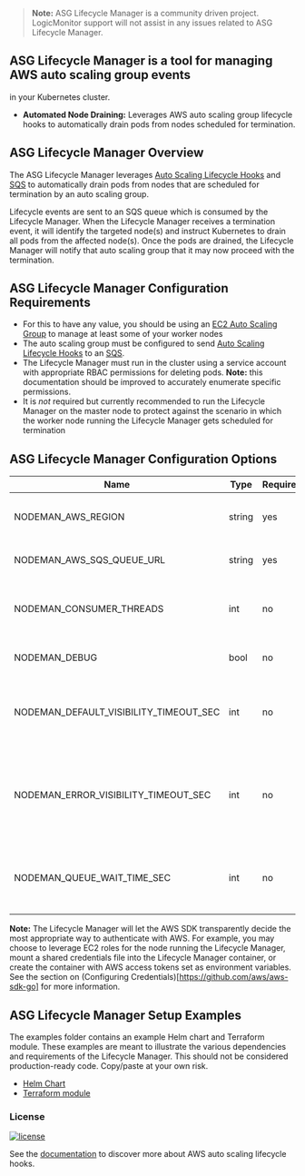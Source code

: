 > **Note:** ASG Lifecycle Manager is a community driven project. LogicMonitor support will not assist in any issues related to ASG Lifecycle Manager.

## ASG Lifecycle Manager is a tool for managing AWS auto scaling group events
in your Kubernetes cluster.
-   **Automated Node Draining:** Leverages AWS auto scaling group lifecycle
hooks to automatically drain pods from nodes scheduled for termination.

## ASG Lifecycle Manager Overview
The ASG Lifecycle Manager leverages [Auto Scaling Lifecycle Hooks](https://docs.aws.amazon.com/autoscaling/latest/userguide/lifecycle-hooks.html#sqs-notifications) and [SQS](https://aws.amazon.com/documentation/sqs/) to
automatically drain pods from nodes that are scheduled for termination by an
auto scaling group.

Lifecycle events are sent to an SQS queue which is consumed by the Lifecycle
Manager. When the Lifecycle Manager receives a termination event, it will
identify the targeted node(s) and instruct Kubernetes to drain all pods from
the affected node(s). Once the pods are drained, the Lifecycle Manager will
notify that auto scaling group that it may now proceed with the termination.

## ASG Lifecycle Manager Configuration Requirements
- For this to have any value, you should be using an [EC2 Auto Scaling Group](https://docs.aws.amazon.com/autoscaling/latest/userguide/AutoScalingGroup.html)
to manage at least some of your worker nodes
- The auto scaling group must be configured to send [Auto Scaling Lifecycle Hooks](https://docs.aws.amazon.com/autoscaling/latest/userguide/lifecycle-hooks.html#sqs-notifications)
to an [SQS](https://aws.amazon.com/documentation/sqs/).
- The Lifecycle Manager must run in the cluster using a service account with
appropriate RBAC permissions for deleting pods.
**Note:** this documentation should be improved to accurately enumerate specific
permissions.
- It is *not* required but currently recommended to run the Lifecycle Manager
on the master node to protect against the scenario in which the worker node
running the Lifecycle Manager gets scheduled for termination

## ASG Lifecycle Manager Configuration Options
| Name                                   | Type   | Required | Default | Description                                                        |
|----------------------------------------|--------|----------|---------|--------------------------------------------------------------------|
| NODEMAN_AWS_REGION                     | string | yes      |         | AWS region containing the source SQS queue                         |
| NODEMAN_AWS_SQS_QUEUE_URL              | string | yes      |         | URL of the source SQS queue                                        |
| NODEMAN_CONSUMER_THREADS               | int    | no       | 5       | Number of Lifecycle Manager consumer threads                       |
| NODEMAN_DEBUG                          | bool   | no       | false   | Enable debug logging                                               |
| NODEMAN_DEFAULT_VISIBILITY_TIMEOUT_SEC | int    | no       | 300     | SQS message visibility timeout for processing hooks                |
| NODEMAN_ERROR_VISIBILITY_TIMEOUT_SEC   | int    | no       | 60      | SQS message visibility timeout for messages with processing errors |
| NODEMAN_QUEUE_WAIT_TIME_SEC            | int    | no       | 5       | Delay between attempted SQS message retrievals                     |

**Note:** The Lifecycle Manager will let the AWS SDK transparently decide the
most appropriate way to authenticate with AWS. For example, you may choose to
leverage EC2 roles for the node running the Lifecycle Manager, mount a shared
credentials file into the Lifecycle Manager container, or create the container
with AWS access tokens set as environment variables. See the section on
(Configuring Credentials)[https://github.com/aws/aws-sdk-go] for more information.

## ASG Lifecycle Manager Setup Examples
The examples folder contains an example Helm chart and Terraform module.
These examples are meant to illustrate the various dependencies and requirements
of the Lifecycle Manager. This should not be considered production-ready code.
Copy/paste at your own risk.

- [Helm Chart](examples/chart)
- [Terraform module](examples/terraform)

### License
[![license](https://img.shields.io/github/license/logicmonitor/k8s-argus.svg?style=flat-square)](https://github.com/logicmonitor/k8s-argus/blob/master/LICENSE)


See the [documentation](https://docs.aws.amazon.com/autoscaling/latest/userguide/lifecycle-hooks.html) to discover more about AWS auto scaling lifecycle hooks.
